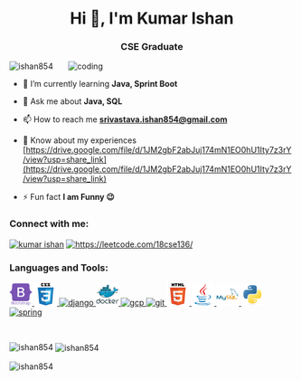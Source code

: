<h1 align="center">Hi 👋, I'm Kumar Ishan</h1>
<h3 align="center">CSE Graduate</h3>
<img align="right" alt="coding" width="400" src="https://user-images.githubusercontent.com/55389276/140866485-8fb1c876-9a8f-4d6a-98dc-08c4981eaf70.gif">
<p align="left"> <img src="https://komarev.com/ghpvc/?username=ishan854&label=Profile%20views&color=0e75b6&style=flat" alt="ishan854" /> </p>

- 🌱 I’m currently learning **Java, Sprint Boot**

- 💬 Ask me about **Java, SQL**

- 📫 How to reach me **srivastava.ishan854@gmail.com**

- 📄 Know about my experiences [https://drive.google.com/file/d/1JM2gbF2abJuj174mN1EO0hU1Ity7z3rY/view?usp=share_link](https://drive.google.com/file/d/1JM2gbF2abJuj174mN1EO0hU1Ity7z3rY/view?usp=share_link)

- ⚡ Fun fact **I am Funny 😉**

<h3 align="left">Connect with me:</h3>
<p align="left">
<a href="https://linkedin.com/in/kumar ishan" target="blank"><img align="center" src="https://raw.githubusercontent.com/rahuldkjain/github-profile-readme-generator/master/src/images/icons/Social/linked-in-alt.svg" alt="kumar ishan" height="30" width="40" /></a>
<a href="https://www.leetcode.com/https://leetcode.com/18cse136/" target="blank"><img align="center" src="https://raw.githubusercontent.com/rahuldkjain/github-profile-readme-generator/master/src/images/icons/Social/leet-code.svg" alt="https://leetcode.com/18cse136/" height="30" width="40" /></a>
</p>

<h3 align="left">Languages and Tools:</h3>

<p align="left"> <a href="https://getbootstrap.com" target="_blank" rel="noreferrer"> <img src="https://raw.githubusercontent.com/devicons/devicon/master/icons/bootstrap/bootstrap-plain-wordmark.svg" alt="bootstrap" width="40" height="40"/> </a> <a href="https://www.w3schools.com/css/" target="_blank" rel="noreferrer"> <img src="https://raw.githubusercontent.com/devicons/devicon/master/icons/css3/css3-original-wordmark.svg" alt="css3" width="40" height="40"/> </a> <a href="https://www.djangoproject.com/" target="_blank" rel="noreferrer"> <img src="https://cdn.worldvectorlogo.com/logos/django.svg" alt="django" width="40" height="40"/> </a> <a href="https://www.docker.com/" target="_blank" rel="noreferrer"> <img src="https://raw.githubusercontent.com/devicons/devicon/master/icons/docker/docker-original-wordmark.svg" alt="docker" width="40" height="40"/> </a> <a href="https://cloud.google.com" target="_blank" rel="noreferrer"> <img src="https://www.vectorlogo.zone/logos/google_cloud/google_cloud-icon.svg" alt="gcp" width="40" height="40"/> </a> <a href="https://git-scm.com/" target="_blank" rel="noreferrer"> <img src="https://www.vectorlogo.zone/logos/git-scm/git-scm-icon.svg" alt="git" width="40" height="40"/> </a> <a href="https://www.w3.org/html/" target="_blank" rel="noreferrer"> <img src="https://raw.githubusercontent.com/devicons/devicon/master/icons/html5/html5-original-wordmark.svg" alt="html5" width="40" height="40"/> </a> <a href="https://www.java.com" target="_blank" rel="noreferrer"> <img src="https://raw.githubusercontent.com/devicons/devicon/master/icons/java/java-original.svg" alt="java" width="40" height="40"/> </a> <a href="https://www.mysql.com/" target="_blank" rel="noreferrer"> <img src="https://raw.githubusercontent.com/devicons/devicon/master/icons/mysql/mysql-original-wordmark.svg" alt="mysql" width="40" height="40"/> </a> <a href="https://www.python.org" target="_blank" rel="noreferrer"> <img src="https://raw.githubusercontent.com/devicons/devicon/master/icons/python/python-original.svg" alt="python" width="40" height="40"/> </a> <a href="https://spring.io/" target="_blank" rel="noreferrer"> <img src="https://www.vectorlogo.zone/logos/springio/springio-icon.svg" alt="spring" width="40" height="40"/> </a> </p><br>

<p><img align="left" src="https://github-readme-stats.vercel.app/api/top-langs?username=ishan854&show_icons=true&locale=en&layout=compact" alt="ishan854" /></p>

<p>&nbsp;<img align="center" src="https://github-readme-stats.vercel.app/api?username=ishan854&show_icons=true&locale=en" alt="ishan854" /></p>

<p><img align="center" src="https://github-readme-streak-stats.herokuapp.com/?user=ishan854&" alt="ishan854" /></p>
